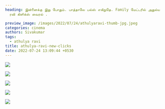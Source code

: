 ```yaml
---
heading: இன்னைக்கு இது போதும். பாத்தாலே பல்ஸ் எகிறுதே. Family மேட்டரில் அதுல்ய
  ரவி கிளிக்ஸ் வைரல் .

preview_image: /images/2022/07/24/athulyaravi-thumb-jpg.jpeg
categories: cinema
authors: Sivakumar
tags:
  - athulya ravi
title: athulya-ravi-new-clicks
date: 2022-07-24 13:09:44 +0530
---
```

![](/images/2022/07/24/athulyaravi-jpg.jpeg)

![](/images/2022/07/24/athulyaravi-jpg.jpeg)

![](/images/2022/07/24/athulyaravi2-jpg.jpeg)

![](/images/2022/07/24/athulyaravi4-jpg.jpeg)

![](/images/2022/07/24/athulyaravi6-jpg.jpeg)

